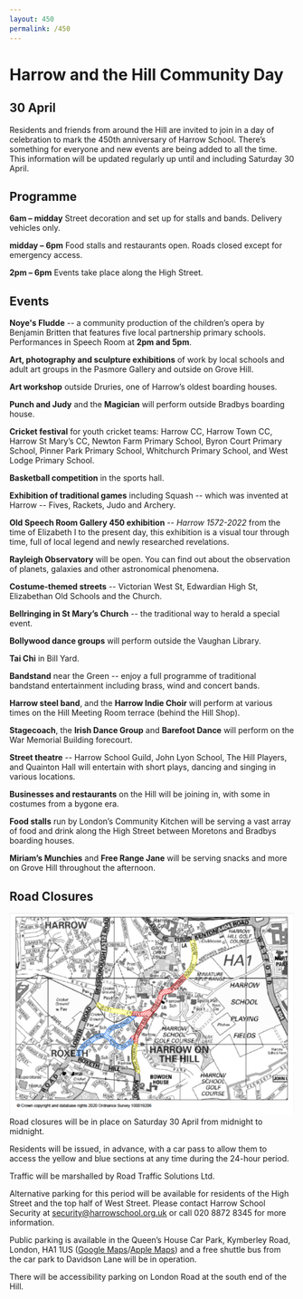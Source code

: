 ```yaml
---
layout: 450
permalink: /450
---
```


# Harrow and the Hill Community Day
## 30 April

Residents and friends from around the Hill are invited to join in a day of celebration to mark the 450th anniversary of Harrow School. There’s something for everyone and new events are being added to all the time. This information will be updated regularly up until and including Saturday 30 April.

## Programme
**6am – midday** Street decoration and set up for stalls and bands. Delivery vehicles only.

**midday – 6pm** Food stalls and restaurants open. Roads closed except for emergency access.

**2pm – 6pm** Events take place along the High Street.

## Events
**Noye's Fludde** -- a community production of the children’s opera by Benjamin Britten that features five local partnership primary schools. Performances in Speech Room at **2pm and 5pm**.

**Art, photography and sculpture exhibitions** of work by local schools and adult art groups in the Pasmore Gallery and outside on Grove Hill.

**Art workshop** outside Druries, one of Harrow’s oldest boarding houses.

**Punch and Judy** and the **Magician** will perform outside Bradbys boarding house.

**Cricket festival** for youth cricket teams: Harrow CC, Harrow Town CC, Harrow St Mary’s CC, Newton Farm Primary School, Byron Court Primary School, Pinner Park Primary School, Whitchurch Primary School, and West Lodge Primary School.

**Basketball competition** in the sports hall.

**Exhibition of traditional games** including Squash -- which was invented at Harrow -- Fives, Rackets, Judo and Archery.

**Old Speech Room Gallery 450 exhibition** -- _Harrow 1572-2022_ from the time of Elizabeth I to the present day, this exhibition is a visual tour through time, full of local legend and newly researched revelations.

**Rayleigh Observatory** will be open. You can find out about the observation of planets, galaxies and other astronomical phenomena.

**Costume-themed streets** -- Victorian West St, Edwardian High St, Elizabethan Old Schools and the Church.

**Bellringing in St Mary’s Church** -- the traditional way to herald a special event.

**Bollywood dance groups** will perform outside the Vaughan Library.

**Tai Chi** in Bill Yard.

**Bandstand** near the Green -- enjoy a full programme of traditional bandstand entertainment including brass, wind and concert bands.

**Harrow steel band**,  and the **Harrow Indie Choir** will perform at various times on the Hill Meeting Room terrace (behind the Hill Shop).

**Stagecoach**, the **Irish Dance Group** and **Barefoot Dance** will perform on the War Memorial Building forecourt.

**Street theatre** -- Harrow School Guild, John Lyon School, The Hill Players, and Quainton Hall will entertain with short plays, dancing and singing in various locations.

**Businesses and restaurants** on the Hill will be joining in, with some in costumes from a bygone era.

**Food stalls** run by London’s Community Kitchen will be serving a vast array of food and drink along the High Street between Moretons and Bradbys boarding houses.

**Miriam’s Munchies** and **Free Range Jane** will be serving snacks and more on Grove Hill throughout the afternoon.

## Road Closures
![Road Closures Map](/450/road_closures.png)
Road closures will be in place on Saturday 30 April from midnight to midnight.

Residents will be issued, in advance, with a car pass to allow them to access the yellow and blue sections at any time during the 24-hour period.

Traffic will be marshalled by Road Traffic Solutions Ltd.

Alternative parking for this period will be available for residents of the High Street and the top half of West Street. Please contact Harrow School Security at [security@harrowschool.org.uk](mailto:security@harrowschool.org.uk) or call 020 8872 8345 for more information.

Public parking is available in the Queen’s House Car Park, Kymberley Road, London, HA1 1US ([Google Maps](https://goo.gl/maps/keAqtqzrvP2NYrpA6)/[Apple Maps](https://maps.apple.com/?address=104%20College%20Road,%20Harrow,%20HA1%201BQ,%20England&auid=11423917619285009007&ll=51.580760,-0.339339)) and a free shuttle bus from the car park to Davidson Lane will be in operation.

There will be accessibility parking on London Road at the south end of the Hill.